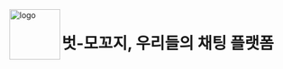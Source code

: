 <img align="left" width="90" alt="logo" src="https://github.com/hoonloper/beot-mokkoji/assets/78959175/de13e37b-7f51-43d7-918a-70eb98fc8bcf">

# 벗-모꼬지, 우리들의 채팅 플랫폼

